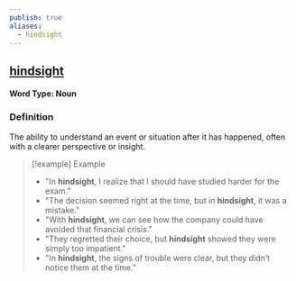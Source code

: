 ```yaml
---
publish: true
aliases:
  - hindsight
---
```


## [hindsight](https://dictionary.cambridge.org/dictionary/english/hindsight)
#### Word Type: Noun
### Definition
The ability to understand an event or situation after it has happened, often with a clearer perspective or insight.

> [!example] Example
> 
> - "In **hindsight**, I realize that I should have studied harder for the exam."
> - "The decision seemed right at the time, but in **hindsight**, it was a mistake."
> - "With **hindsight**, we can see how the company could have avoided that financial crisis."
> - "They regretted their choice, but **hindsight** showed they were simply too impatient."
> - "In **hindsight**, the signs of trouble were clear, but they didn’t notice them at the time."
